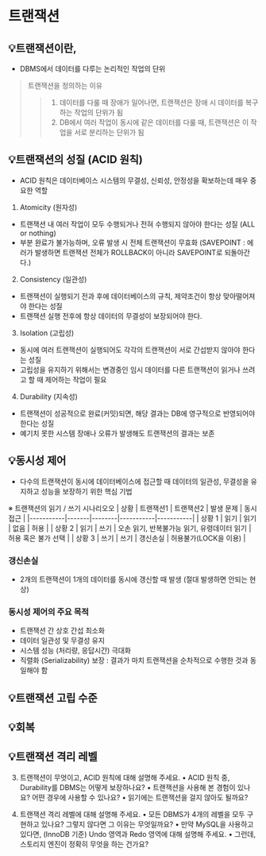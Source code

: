 # 트랜잭션

## 💡트랜잭션이란,
- DBMS에서 데이터를 다루는 논리적인 작업의 단위
> 트랜잭션을 정의하는 이유
>> 1. 데이터를 다룰 때 장애가 일어나면, 트랜잭션은 장애 시 데이터를 복구하는 작업의 단위가 됨
>> 2. DB에서 여러 작업이 동시에 같은 데이터를 다룰 때, 트랜잭션은 이 작업을 서로 분리하는 단위가 됨 

## 💡트랜잭션의 성질 (ACID 원칙)
- ACID 원칙은 데이터베이스 시스템의 무결성, 신뢰성, 안정성을 확보하는데 매우 중요한 역할

1. Atomicity (원자성)
- 트랜잭션 내 여러 작업이 모두 수행되거나 전혀 수행되지 않아야 한다는 성질 (ALL or nothing)
- 부분 완료가 불가능하며, 오류 발생 시 전체 트랜잭션이 무효화
(SAVEPOINT : 에러가 발생하면 트랜잭션 전체가 ROLLBACK이 아니라 SAVEPOINT로 되돌아간다.)
  
2. Consistency (일관성)
- 트랜잭션이 실행되기 전과 후에 데이터베이스의 규칙, 제약조건이 항상 맞아떨어져야 한다는 성질
- 트랜잭션 실행 전후에 항상 데이터의 무결성이 보장되어야 한다.
  
3. Isolation (고립성)
- 동시에 여러 트랜잭션이 실행되어도 각각의 트랜잭션이 서로 간섭받지 않아야 한다는 성질
- 고립성을 유지하기 위해서는 변경중인 임시 데이터를 다른 트랜잭션이 읽거나 쓰려고 할 때 제어하는 작업이 필요
  
4. Durability (지속성)
- 트랜잭션이 성공적으로 완료(커밋)되면, 해당 결과는 DB에 영구적으로 반영되어야 한다는 성질
- 예기치 못한 시스템 장애나 오류가 발생해도 트랜잭션의 결과는 보존
  
## 💡동시성 제어
- 다수의 트랜잭션이 동시에 데이터베이스에 접근할 때 데이터의 일관성, 무결성을 유지하고 성능을 보장하기 위한 핵심 기법

※ 트랜잭션의 읽기 / 쓰기 시나리오오
| 상황   | 트랜잭션1 | 트랜잭션2 | 발생 문제 | 동시 접근 |
|-----------|-------|--------|-----------|-----------|
| 상황 1    | 읽기  | 읽기 | 없음         | 허용         |
| 상황 2    | 읽기  | 쓰기 | 오손 읽기, 반복불가능 읽기, 유령데이터 읽기 | 허용 혹은 불가 선택 |
| 상황 3    | 쓰기  | 쓰기 | 갱신손실       | 허용불가(LOCK을 이용) |

### 갱신손실
- 2개의 트랜잭션이 1개의 데이터를 동시에 갱신할 때 발생 (절대 발생하면 안되는 현상)

### 동시성 제어의 주요 목적
- 트랜잭션 간 상호 간섭 최소화
- 데이터 일관성 및 무결성 유지
- 시스템 성능 (처리량, 응답시간) 극대화
- 직렬화 (Serializability) 보장 : 결과가 마치 트랜잭션을 순차적으로 수행한 것과 동일해야 함


## 💡트랜잭션 고립 수준

## 💡회복


## 💡트랜잭션 격리 레벨


3. 트랜잭션이 무엇이고, ACID 원칙에 대해 설명해 주세요.
• ACID 원칙 중, Durability를 DBMS는 어떻게 보장하나요?
• 트랜잭션을 사용해 본 경험이 있나요? 어떤 경우에 사용할 수 있나요?
• 읽기에는 트랜잭션을 걸지 않아도 될까요?

4. 트랜잭션 격리 레벨에 대해 설명해 주세요.
• 모든 DBMS가 4개의 레벨을 모두 구현하고 있나요? 그렇지 않다면 그 이유는 무엇일까요?
• 만약 MySQL을 사용하고 있다면, (InnoDB 기준) Undo 영역과 Redo 영역에 대해 설명해 주세요.
• 그런데, 스토리지 엔진이 정확히 무엇을 하는 건가요?